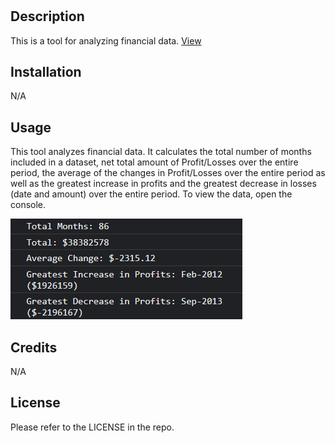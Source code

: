 # <My-financial-Analysis-Tool>

## Description

This is a tool for analyzing financial data.
[View](https://eula-snow.github.io/console-finances/)

## Installation

N/A

## Usage

This tool analyzes financial data. It calculates the total number of months included in a dataset, net total amount of Profit/Losses over the entire period, the average of the changes in Profit/Losses over the entire period as well as the greatest increase in profits and the greatest decrease in losses (date and amount) over the entire period. To view the data, open the console.

![data log](/images/screenshot.png)

## Credits

N/A

## License

Please refer to the LICENSE in the repo.
